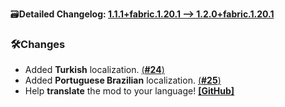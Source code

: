 🗃️**Detailed Changelog: [1.1.1+fabric.1.20.1 --> 1.2.0+fabric.1.20.1](https://github.com/UltimatChamp/BetterGrassify/compare/1.1.1+fabric.1.20.1...1.2.0+fabric.1.20.1)**

### 🛠️Changes

- Added **Turkish** localization. [(**#24**)](https://github.com/UltimatChamp/BetterGrassify/pull/24)
- Added **Portuguese Brazilian** localization. [(**#25**)](https://github.com/UltimatChamp/BetterGrassify/pull/25)
- Help **translate** the mod to your language! [**[GitHub]**](https://github.com/UltimatChamp/BetterGrassify)
